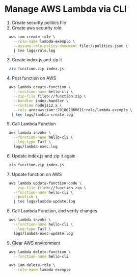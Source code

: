 # Manage AWS Lambda via CLI

1. Create security politics file
2. Create aws security role

```bash
  aws iam create-role \
    --role-name lambda-exemplo \
    --assume-role-policy-document file://politics.json \
    | tee logs/role.log
```

3. Create index.js and zip it

```bash
  zip function.zip index.js
```

4. Post function on AWS

```bash
  aws lambda create-function \
    --function-name hello-cli \
    --zip-file fileb://function.zip \
    --handler index.handler \
    --runtime nodejs12.x \
    --role arn:aws:iam::201807860611:role/lambda-exemplo \
   | tee logs/lambda-create.log
```

5. Call Lambda Function

```bash
  aws lambda invoke \
    --function-name hello-cli \
    --log-type Tail \
    logs/lambda-exec.log
```

6. Update index.js and zip it again

```bash
  zip function.zip index.js
```

7. Update function on AWS

```bash
  aws lambda update-function-code \
    --zip-file fileb://function.zip \
    --function-name hello-cli \
    --publish \
    | tee logs/lambda-update.log
```

8. Call Lambda Function, and verify changes

```bash
  aws lambda invoke \
    --function-name hello-cli \
    --log-type Tail \
    logs/lambda-exec-update.log
```

9. Clear AWS environment

```bash
  aws lambda delete-function \
    --function-name hello-cli
```

```bash
  aws iam delete-role \
    --role-name lambda-exemplo
```
